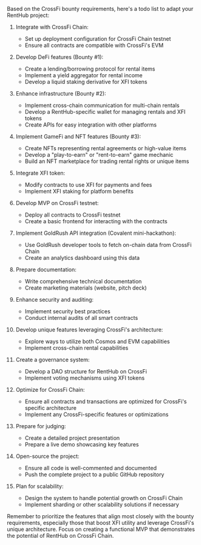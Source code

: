 Based on the CrossFi bounty requirements, here's a todo list to adapt your RentHub project:


1. Integrate with CrossFi Chain:
   - Set up deployment configuration for CrossFi Chain testnet
   - Ensure all contracts are compatible with CrossFi's EVM

2. Develop DeFi features (Bounty #1):
   - Create a lending/borrowing protocol for rental items
   - Implement a yield aggregator for rental income
   - Develop a liquid staking derivative for XFI tokens

3. Enhance infrastructure (Bounty #2):
   - Implement cross-chain communication for multi-chain rentals
   - Develop a RentHub-specific wallet for managing rentals and XFI tokens
   - Create APIs for easy integration with other platforms

4. Implement GameFi and NFT features (Bounty #3):
   - Create NFTs representing rental agreements or high-value items
   - Develop a "play-to-earn" or "rent-to-earn" game mechanic
   - Build an NFT marketplace for trading rental rights or unique items

5. Integrate XFI token:
   - Modify contracts to use XFI for payments and fees
   - Implement XFI staking for platform benefits

6. Develop MVP on CrossFi testnet:
   - Deploy all contracts to CrossFi testnet
   - Create a basic frontend for interacting with the contracts

7. Implement GoldRush API integration (Covalent mini-hackathon):
   - Use GoldRush developer tools to fetch on-chain data from CrossFi Chain
   - Create an analytics dashboard using this data

8. Prepare documentation:
   - Write comprehensive technical documentation
   - Create marketing materials (website, pitch deck)

9. Enhance security and auditing:
   - Implement security best practices
   - Conduct internal audits of all smart contracts

10. Develop unique features leveraging CrossFi's architecture:
    - Explore ways to utilize both Cosmos and EVM capabilities
    - Implement cross-chain rental capabilities

11. Create a governance system:
    - Develop a DAO structure for RentHub on CrossFi
    - Implement voting mechanisms using XFI tokens

12. Optimize for CrossFi Chain:
    - Ensure all contracts and transactions are optimized for CrossFi's specific architecture
    - Implement any CrossFi-specific features or optimizations

13. Prepare for judging:
    - Create a detailed project presentation
    - Prepare a live demo showcasing key features

14. Open-source the project:
    - Ensure all code is well-commented and documented
    - Push the complete project to a public GitHub repository

15. Plan for scalability:
    - Design the system to handle potential growth on CrossFi Chain
    - Implement sharding or other scalability solutions if necessary

Remember to prioritize the features that align most closely with the bounty requirements, especially those that boost XFI utility and leverage CrossFi's unique architecture. Focus on creating a functional MVP that demonstrates the potential of RentHub on CrossFi Chain.